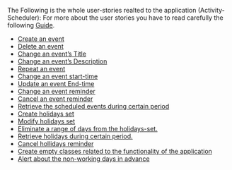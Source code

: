 The Following is the whole user-stories realted to the application (Activity-Scheduler):
For more about the user stories you have to read carefully the following [Guide](https://gist.github.com/seanh/8a5b7b36d5c4fdfcfbd3b42506296968).


- [Create an event](https://github.com/khawla-k-banydomi/ActivityScheduler/issues/4) 
- [Delete an event](https://github.com/khawla-k-banydomi/ActivityScheduler/issues/5)
- [Change an event’s Title](https://github.com/khawla-k-banydomi/ActivityScheduler/issues/6)
- [Change an event’s Description](https://github.com/khawla-k-banydomi/ActivityScheduler/issues/7)
- [Repeat an event ](https://github.com/khawla-k-banydomi/ActivityScheduler/issues/8)
- [Change an event start-time](https://github.com/khawla-k-banydomi/ActivityScheduler/issues/9)
- [Update an event End-time ](https://github.com/khawla-k-banydomi/ActivityScheduler/issues/10)
- [Change an event reminder](https://github.com/khawla-k-banydomi/ActivityScheduler/issues/11)
- [Cancel an event reminder ](https://github.com/khawla-k-banydomi/ActivityScheduler/issues/12)
- [Retrieve the scheduled events during certain period](https://github.com/khawla-k-banydomi/ActivityScheduler/issues/13)
- [Create holidays set](https://github.com/khawla-k-banydomi/ActivityScheduler/issues/14)
- [Modify holidays set](https://github.com/khawla-k-banydomi/ActivityScheduler/issues/15)
- [Eliminate a range of days from the holidays-set. ](https://github.com/khawla-k-banydomi/ActivityScheduler/issues/16)
- [Retrieve holidays during certain period.](https://github.com/khawla-k-banydomi/ActivityScheduler/issues/17)
- [Cancel hollidays reminder](https://github.com/khawla-k-banydomi/ActivityScheduler/issues/18)
- [Create empty classes related to the functionality of the application ](https://github.com/khawla-k-banydomi/ActivityScheduler/issues/19) 
- [Alert about the non-working days in advance](https://github.com/khawla-k-banydomi/ActivityScheduler/issues/21)

